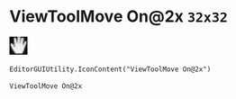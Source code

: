 # ViewToolMove On@2x `32x32`
<img src="/img/ViewToolMove%20On.png" width=32 height=32>

``` CSharp
EditorGUIUtility.IconContent("ViewToolMove On@2x")
```
```
ViewToolMove On@2x
```

